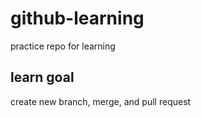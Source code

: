 # github-learning
practice repo for learning


## learn goal
create new branch, merge, and pull request
